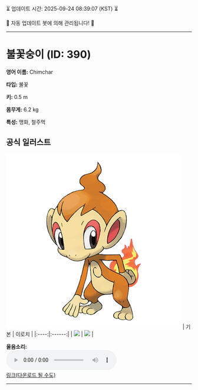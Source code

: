 
⏳ 업데이트 시간: 2025-09-24 08:39:07 (KST) ⏳

🤖 자동 업데이트 봇에 의해 관리됩니다! 🤖

---

# 불꽃숭이 (ID: 390)
**영어 이름:** Chimchar

**타입:** 불꽃

**키:** 0.5 m

**몸무게:** 6.2 kg

**특성:** 맹화, 철주먹

## 공식 일러스트
![](https://raw.githubusercontent.com/PokeAPI/sprites/master/sprites/pokemon/other/official-artwork/390.png)
| 기본 | 이로치 |
|:----:|:------:|
| <img src="http://play.pokemonshowdown.com/sprites/ani/chimchar.gif" width="200"> | <img src="http://play.pokemonshowdown.com/sprites/ani-shiny/chimchar.gif" width="200"> |

**울음소리:**<br><audio controls src="https://raw.githubusercontent.com/PokeAPI/cries/main/cries/pokemon/latest/390.ogg"></audio><br> [링크(다운로드 될 수도)](https://raw.githubusercontent.com/PokeAPI/cries/main/cries/pokemon/latest/390.ogg)


---
